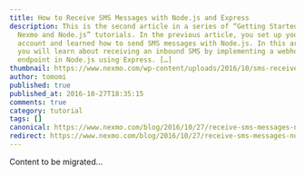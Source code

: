 ```yaml
---
title: How to Receive SMS Messages with Node.js and Express
description: This is the second article in a series of “Getting Started with
  Nexmo and Node.js” tutorials. In the previous article, you set up your Nexmo
  account and learned how to send SMS messages with Node.js. In this article,
  you will learn about receiving an inbound SMS by implementing a webhook
  endpoint in Node.js using Express. […]
thumbnail: https://www.nexmo.com/wp-content/uploads/2016/10/sms-receive-node.png
author: tomomi
published: true
published_at: 2016-10-27T18:35:15
comments: true
category: tutorial
tags: []
canonical: https://www.nexmo.com/blog/2016/10/27/receive-sms-messages-node-js-express-dr
redirect: https://www.nexmo.com/blog/2016/10/27/receive-sms-messages-node-js-express-dr
---
```

Content to be migrated...
